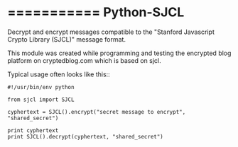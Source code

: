 ===========
Python-SJCL
===========

Decrypt and encrypt messages compatible to the "Stanford Javascript Crypto
Library (SJCL)" message format.

This module was created while programming and testing the encrypted
blog platform on cryptedblog.com which is based on sjcl.

Typical usage often looks like this::

    #!/usr/bin/env python

    from sjcl import SJCL

    cyphertext = SJCL().encrypt("secret message to encrypt", "shared_secret")

    print cyphertext
    print SJCL().decrypt(cyphertext, "shared_secret")

